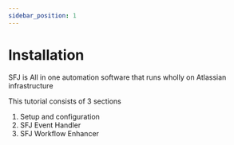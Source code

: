 ```yaml
---
sidebar_position: 1
---
```


# Installation

SFJ is All in one automation software that runs wholly on Atlassian infrastructure

This tutorial consists of 3 sections

1. Setup and configuration
2. SFJ Event Handler
3. SFJ Workflow Enhancer

